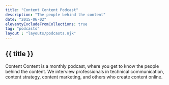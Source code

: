 ```yaml
---
title: "Content Content Podcast"
description: "The people behind the content"
date: "2015-06-02"
eleventyExcludeFromCollections: true
tag: "podcasts"
layout : "layouts/podcasts.njk"
---
```


## {{ title }}

Content Content is a monthly podcast, where you get to know the people behind the content. We interview professionals in technical communication, content strategy, content marketing, and others who create content online.

